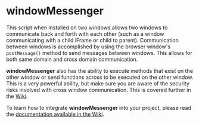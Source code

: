 # windowMessenger
This script when installed on two windows allows two windows to communicate back and forth with each other 
(such as a window communicating with a child iFrame or child to parent). Communication between windows is 
accomplished by using the browser window's `postMessage()` method to send messages between windows. This 
allows for both same domain and cross domain communication.

**windowMessenger** also has the ability to execute methods that exist on the other window or send functions 
across to be executed on the other window. This is a very powerful ability, but make sure you are aware of
the security risks involved with cross window communication.  This is covered further in the 
[Wiki](https://github.com/dbudde/windowMessenger/wiki).

To learn how to integrate **windowMessenger** into your project, please read the [documentation available in the
Wiki](https://github.com/dbudde/windowMessenger/wiki).
